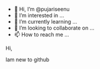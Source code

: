 - 👋 Hi, I’m @pujariseenu
- 👀 I’m interested in ...
- 🌱 I’m currently learning ...
- 💞️ I’m looking to collaborate on ...
- 📫 How to reach me ...

<!---
pujariseenu/pujariseenu is a ✨ special ✨ repository because its `README.md` (this file) appears on your GitHub profile.
You can click the Preview link to take a look at your changes.
--->Hi,
Iam new to github
